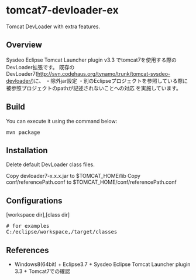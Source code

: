 tomcat7-devloader-ex
===================

Tomcat DevLoader with extra features.

Overview
--------

Sysdeo Eclipse Tomcat Launcher plugin v3.3 でtomcat7を使用する際のDevLoader拡張です。
既存のDevLoader7(http://svn.codehaus.org/tynamo/trunk/tomcat-sysdeo-devloader/)に、
・除外jar設定
・別のEclipseプロジェクトを参照している際に被参照プロジェクトのpathが記述されないことへの対応
を実施しています。

Build
-----

You can execute it using the command below:

<pre>
mvn package
</pre>

Installation
------------

Delete default DevLoader class files.

Copy devloader7-x.x.x.jar to $TOMCAT_HOME/lib
Copy conf/referencePath.conf to $TOMCAT_HOME/conf/referencePath.conf

Configurations
-------------------------
[workspace dir],[class dir]

<pre>
# for examples
C:/eclipse/workspace,/target/classes
</pre>

References
----------
* Windows8(64bit) + Eclipse3.7 + Sysdeo Eclipse Tomcat Launcher plugin 3.3 + Tomcat7での確認

